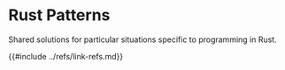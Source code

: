 # Rust Patterns

Shared solutions for particular situations specific to programming in Rust.

{{#include ../refs/link-refs.md}}
